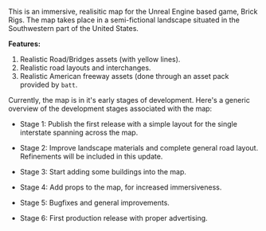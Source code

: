 This is an immersive, realisitic map for the Unreal Engine based game, Brick Rigs. The map takes place in a semi-fictional landscape situated in the Southwestern part of the United States.

**Features:**
1. Realistic Road/Bridges assets (with yellow lines).
2. Realistic road layouts and interchanges.
3. Realistic American freeway assets (done through an asset pack provided by `batt`.

Currently, the map is in it's early stages of development. Here's a generic overview of the development stages associated with the map:

- Stage 1:
     Publish the first release with a simple layout for the single interstate spanning across the map.

- Stage 2:
    Improve landscape materials and complete general road layout. Refinements will be included in this update.

- Stage 3:
    Start adding some buildings into the map.

- Stage 4:
    Add props to the map, for increased immersiveness.

- Stage 5:
    Bugfixes and general improvements.

- Stage 6:
    First production release with proper advertising.
